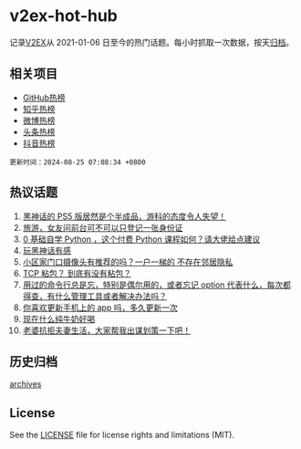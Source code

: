 # v2ex-hot-hub

 记录[V2EX](https://www.v2ex.com/)从 2021-01-06 日至今的热门话题。每小时抓取一次数据，按天[归档](archives)。
 
 ## 相关项目

- [GitHub热榜](https://github.com/lonnyzhang423/github-hot-hub)
- [知乎热榜](https://github.com/lonnyzhang423/zhihu-hot-hub)
- [微博热榜](https://github.com/lonnyzhang423/weibo-hot-hub)
- [头条热榜](https://github.com/lonnyzhang423/toutiao-hot-hub)
- [抖音热榜](https://github.com/lonnyzhang423/douyin-hot-hub)


 `更新时间：2024-08-25 07:08:34 +0800`

## 热议话题

1. [黑神话的 PS5 版居然是个半成品，游科的态度令人失望！](https://www.v2ex.com/t/1067444)
1. [旅游，女友问前台可不可以只登记一张身份证](https://www.v2ex.com/t/1067487)
1. [0 基础自学 Python ，这个付费 Python 课程如何？请大佬给点建议](https://www.v2ex.com/t/1067502)
1. [玩黑神话有感](https://www.v2ex.com/t/1067420)
1. [小区家门口摄像头有推荐的吗？一户一梯的 不存在邻居隐私](https://www.v2ex.com/t/1067410)
1. [TCP 粘包？ 到底有没有粘包？](https://www.v2ex.com/t/1067508)
1. [用过的命令行总是忘，特别是偶尔用的，或者忘记 option 代表什么，每次都得查，有什么管理工具或者解决办法吗？](https://www.v2ex.com/t/1067416)
1. [你喜欢更新手机上的 app 吗，多久更新一次](https://www.v2ex.com/t/1067417)
1. [现在什么纯牛奶好喝](https://www.v2ex.com/t/1067514)
1. [老婆抗拒夫妻生活，大家帮我出谋划策一下吧！](https://www.v2ex.com/t/1067551)

## 历史归档

[archives](archives)

## License

See the [LICENSE](LICENSE) file for license rights and limitations (MIT).
